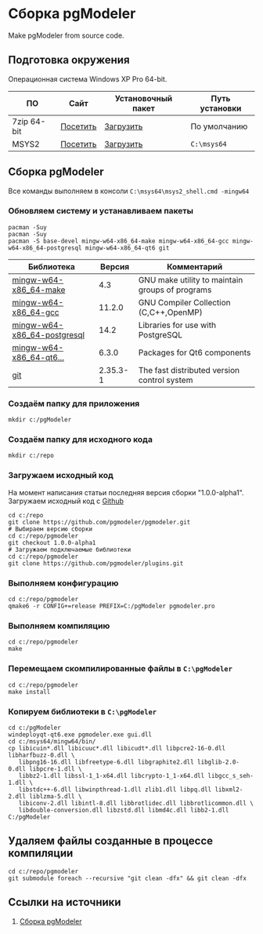 # Сборка pgModeler
Make pgModeler from source code.

## Подготовка окружения
Операционная система Windows XP Pro 64-bit.

ПО|Сайт|Установочный пакет|Путь установки
---|---|---|---
7zip 64-bit|[Посетить](https://www.7-zip.org/)|[Загрузить](https://www.7-zip.org/a/7z2107-x64.exe)|По умолчанию
MSYS2|[Посетить](https://www.msys2.org/)|[Загрузить](https://github.com/msys2/msys2-installer/releases/download/2022-03-19/msys2-x86_64-20220319.exe)|`C:\msys64`

## Сборка pgModeler
Все команды выполняем в консоли `C:\msys64\msys2_shell.cmd -mingw64`
### Обновляем систему и устанавливаем пакеты
```console
pacman -Suy
pacman -Suy
pacman -S base-devel mingw-w64-x86_64-make mingw-w64-x86_64-gcc mingw-w64-x86_64-postgresql mingw-w64-x86_64-qt6 git
```

| Библиотека | Версия | Комментарий |
|---|---|---|
|[mingw-w64-x86_64-make](https://packages.msys2.org/package/mingw-w64-x86_64-make)|4.3|GNU make utility to maintain groups of programs|
|[mingw-w64-x86_64-gcc](https://packages.msys2.org/package/mingw-w64-x86_64-gcc)|11.2.0|GNU Compiler Collection (C,C++,OpenMP)|
|[mingw-w64-x86_64-postgresql](https://packages.msys2.org/package/mingw-w64-x86_64-postgresql)|14.2|Libraries for use with PostgreSQL|
|[mingw-w64-x86_64-qt6...](https://packages.msys2.org/package/)|6.3.0|Packages for Qt6 components|
|[git](https://packages.msys2.org/base/git)|2.35.3-1|The fast distributed version control system|

### Создаём папку для приложения
```console
mkdir c:/pgModeler
```
### Создаём папку для исходного кода
```console
mkdir c:/repo
```
### Загружаем исходный код
На момент написания статьи последняя версия сборки "1.0.0-alpha1".
Загружаем исходный код с [Github](https://github.com/pgmodeler/pgmodeler)
```console
cd c:/repo
git clone https://github.com/pgmodeler/pgmodeler.git
# Выбираем версию сборки
cd c:/repo/pgmodeler
git checkout 1.0.0-alpha1
# Загружаем подключаемые библиотеки
cd c:/repo/pgmodeler
git clone https://github.com/pgmodeler/plugins.git
```
### Выполняем конфигурацию
```console
cd c:/repo/pgmodeler
qmake6 -r CONFIG+=release PREFIX=C:/pgModeler pgmodeler.pro
```
### Выполняем компиляцию
```console
cd c:/repo/pgmodeler
make
```
### Перемещаем скомпилированные файлы в `C:\pgModeler`
```console
cd c:/repo/pgmodeler
make install
```
### Копируем библиотеки в `C:\pgModeler`
```console
cd c:/pgModeler
windeployqt-qt6.exe pgmodeler.exe gui.dll
cd c:/msys64/mingw64/bin/
cp libicuin*.dll libicuuc*.dll libicudt*.dll libpcre2-16-0.dll libharfbuzz-0.dll \
   libpng16-16.dll libfreetype-6.dll libgraphite2.dll libglib-2.0-0.dll libpcre-1.dll \
   libbz2-1.dll libssl-1_1-x64.dll libcrypto-1_1-x64.dll libgcc_s_seh-1.dll \
   libstdc++-6.dll libwinpthread-1.dll zlib1.dll libpq.dll libxml2-2.dll liblzma-5.dll \
   libiconv-2.dll libintl-8.dll libbrotlidec.dll libbrotlicommon.dll \
   libdouble-conversion.dll libzstd.dll libmd4c.dll libb2-1.dll C:/pgModeler
```
## Удаляем файлы созданные в процессе компиляции
```console
cd c:/repo/pgmodeler
git submodule foreach --recursive "git clean -dfx" && git clean -dfx
```
## Ссылки на источники
1. [Сборка pgModeler](https://pgmodeler.io/support/installation)
